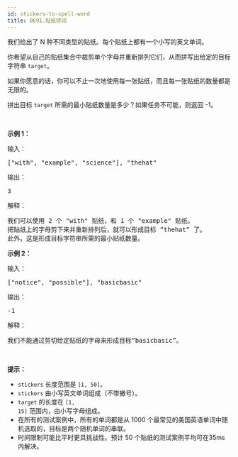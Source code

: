 ```yaml
---
id: stickers-to-spell-word
title: 0691.贴纸拼词
---
```

我们给出了 N 种不同类型的贴纸。每个贴纸上都有一个小写的英文单词。

你希望从自己的贴纸集合中裁剪单个字母并重新排列它们，从而拼写出给定的目标字符串 <code>target</code>。

如果你愿意的话，你可以不止一次地使用每一张贴纸，而且每一张贴纸的数量都是无限的。

拼出目标 <code>target</code> 所需的最小贴纸数量是多少？如果任务不可能，则返回 -1。

 

**示例 1：**

输入：


<pre>[&#34;with&#34;, &#34;example&#34;, &#34;science&#34;], &#34;thehat&#34;<br/></pre>

输出：


<pre>3<br/></pre>

解释：


<pre>我们可以使用 2 个 &#34;with&#34; 贴纸，和 1 个 &#34;example&#34; 贴纸。<br/>把贴纸上的字母剪下来并重新排列后，就可以形成目标 “thehat“ 了。<br/>此外，这是形成目标字符串所需的最小贴纸数量。<br/></pre>

**示例 2：**

输入：


<pre>[&#34;notice&#34;, &#34;possible&#34;], &#34;basicbasic&#34;<br/></pre>

输出：


<pre>-1<br/></pre>

解释：


<pre>我们不能通过剪切给定贴纸的字母来形成目标“basicbasic”。<br/></pre>

 

**提示：**


- <code>stickers</code> 长度范围是 <code>[1, 50]</code>。
- <code>stickers</code> 由小写英文单词组成（不带撇号）。
- <code>target</code> 的长度在 <code>[1, 15]</code> 范围内，由小写字母组成。
- 在所有的测试案例中，所有的单词都是从 1000 个最常见的美国英语单词中随机选取的，目标是两个随机单词的串联。
- 时间限制可能比平时更具挑战性。预计 50 个贴纸的测试案例平均可在35ms内解决。

 

